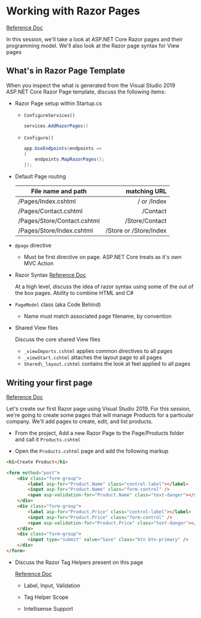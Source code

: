 # Working with Razor Pages

[Reference Doc](https://docs.microsoft.com/en-us/aspnet/core/razor-pages/?view=aspnetcore-3.0&tabs=visual-studio)

In this session, we'll take a look at ASP.NET Core Razor pages and their programming model.  We'll also look at the Razor page syntax for View pages

## What's in Razor Page Template

When you inspect the what is generated from the Visual Studio 2019 ASP.NET Core Razor Page template, discuss the following items:

- Razor Page setup within Startup.cs
  - `ConfigureServices()`

      ```cs
      services.AddRazorPages()
      ```

  - `Configure()`

      ```cs
      app.UseEndpoints(endpoints =>
      {
          endpoints.MapRazorPages();
      });
      ```

- Default Page routing

   | File name and path | matching URL |
   | --- | ---:|
   | /Pages/Index.cshtml | / or /Index |
   | /Pages/Contact.cshtml | /Contact |
   | /Pages/Store/Contact.cshtml | /Store/Contact |
   | /Pages/Store/Index.cshtml | /Store or /Store/Index |

- `@page` directive

  - Must be first directive on page. ASP.NET Core treats as it's own MVC Action

- Razor Syntax [Reference Doc](https://docs.microsoft.com/en-us/aspnet/core/mvc/views/razor?view=aspnetcore-3.0)

   At a high level, discuss the idea of razor syntax using some of the out of the box pages.  Ability to combine HTML and C#

- `PageModel` class (aka Code Behind)

  - Name must match associated page filename, by convention

- Shared View files

   Discuss the core shared View files

  - `_viewImports.cshtml` applies common directives to all pages
  - `_viewStart.cshtml` attaches the layout page to all pages
  - `Shared\_layout.cshtml` contains the look at feel applied to all pages

## Writing your first page

[Reference Doc](https://docs.microsoft.com/en-us/aspnet/core/mvc/views/razor?view=aspnetcore-3.0)

Let's create our first Razor page using Visual Studio 2019.  For this session, we're going to create some pages that will manage Products for a particular company.  We'll add pages to create, edit, and list products.

- From the project, Add a new Razor Page to the Page/Products folder and call it `Products.cshtml`

- Open the `Products.cshtml` page and add the following markup

```html
<h1>Create Product</h1>

<form method="post">
    <div class="form-group">
        <label asp-for="Product.Name" class="control-label"></label>
        <input asp-for="Product.Name" class="form-control" />
        <span asp-validation-for="Product.Name" class="text-danger"></span>
    </div>
    <div class="form-group">
        <label asp-for="Product.Price" class="control-label"></label>
        <input asp-for="Product.Price" class="form-control" />
        <span asp-validation-for="Product.Price" class="text-danger"></span>
    </div>
    <div class="form-group">
        <input type="submit" value="Save" class="btn btn-primary" />
    </div>
</form>
```

- Discuss the Razor Tag Helpers present on this page

   [Reference Doc](https://docs.microsoft.com/en-US/aspnet/core/mvc/views/tag-helpers/intro?view=aspnetcore-3.0)

  - Label, Input, Validation

  - Tag Helper Scope

  - Intellisense Support
